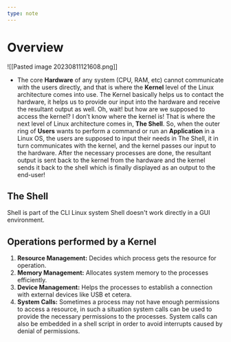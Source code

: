 ```yaml
---
type: note
---
```

# Overview
![[Pasted image 20230811121608.png]]
- The core **Hardware** of any system (CPU, RAM, etc) cannot communicate with the users directly, and that is where the **Kernel** level of the Linux architecture comes into use. The Kernel basically helps us to contact the hardware, it helps us to provide our input into the hardware and receive the resultant output as well. Oh, wait! but how are we supposed to access the kernel? I don’t know where the kernel is! That is where the next level of Linux architecture comes in, **The Shell**. So, when the outer ring of **Users** wants to perform a command or run an **Application** in a Linux OS, the users are supposed to input their needs in The Shell, it in turn communicates with the kernel, and the kernel passes our input to the hardware. After the necessary processes are done, the resultant output is sent back to the kernel from the hardware and the kernel sends it back to the shell which is finally displayed as an output to the end-user!
## The Shell
Shell is part of the CLI Linux system
Shell doesn't work directly in a GUI environment.

## **Operations performed by a Kernel**

1. **Resource Management:** Decides which process gets the resource for operation.
2. **Memory Management:** Allocates system memory to the processes efficiently.
3. **Device Management:** Helps the processes to establish a connection with external devices like USB et cetera.
4. **System Calls:** Sometimes a process may not have enough permissions to access a resource, in such a situation system calls can be used to provide the necessary permissions to the processes. System calls can also be embedded in a shell script in order to avoid interrupts caused by denial of permissions.

